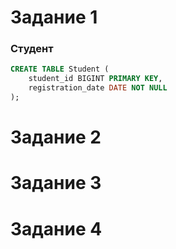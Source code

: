 # Задание 1

### Студент 

```sql
CREATE TABLE Student (
    student_id BIGINT PRIMARY KEY,
    registration_date DATE NOT NULL
);
```

# Задание 2



# Задание 3



# Задание 4


